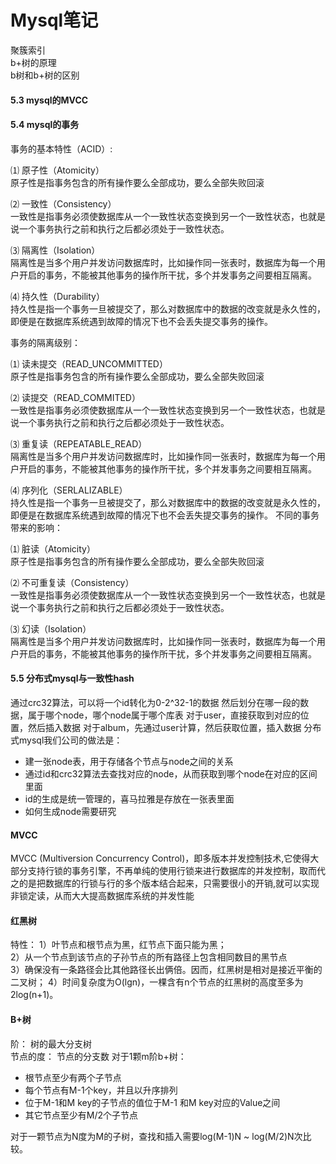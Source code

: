 # Mysql笔记

聚簇索引  
b+树的原理  
b树和b+树的区别

#### 5.3 mysql的MVCC

#### 5.4 mysql的事务

事务的基本特性（ACID）:

⑴ 原子性（Atomicity）  
原子性是指事务包含的所有操作要么全部成功，要么全部失败回滚

⑵ 一致性（Consistency）  
一致性是指事务必须使数据库从一个一致性状态变换到另一个一致性状态，也就是说一个事务执行之前和执行之后都必须处于一致性状态。

⑶ 隔离性（Isolation）  
隔离性是当多个用户并发访问数据库时，比如操作同一张表时，数据库为每一个用户开启的事务，不能被其他事务的操作所干扰，多个并发事务之间要相互隔离。

⑷ 持久性（Durability）  
持久性是指一个事务一旦被提交了，那么对数据库中的数据的改变就是永久性的，即便是在数据库系统遇到故障的情况下也不会丢失提交事务的操作。

事务的隔离级别：

⑴ 读未提交（READ\_UNCOMMITTED）  
原子性是指事务包含的所有操作要么全部成功，要么全部失败回滚

⑵ 读提交（READ\_COMMITED）  
一致性是指事务必须使数据库从一个一致性状态变换到另一个一致性状态，也就是说一个事务执行之前和执行之后都必须处于一致性状态。

⑶ 重复读（REPEATABLE\_READ）  
隔离性是当多个用户并发访问数据库时，比如操作同一张表时，数据库为每一个用户开启的事务，不能被其他事务的操作所干扰，多个并发事务之间要相互隔离。

⑷ 序列化（SERLALIZABLE）  
持久性是指一个事务一旦被提交了，那么对数据库中的数据的改变就是永久性的，即便是在数据库系统遇到故障的情况下也不会丢失提交事务的操作。 不同的事务带来的影响：

⑴ 脏读（Atomicity）  
原子性是指事务包含的所有操作要么全部成功，要么全部失败回滚

⑵ 不可重复读（Consistency）  
一致性是指事务必须使数据库从一个一致性状态变换到另一个一致性状态，也就是说一个事务执行之前和执行之后都必须处于一致性状态。

⑶ 幻读（Isolation）  
隔离性是当多个用户并发访问数据库时，比如操作同一张表时，数据库为每一个用户开启的事务，不能被其他事务的操作所干扰，多个并发事务之间要相互隔离。

#### 5.5 分布式mysql与一致性hash

通过crc32算法，可以将一个id转化为0-2^32-1的数据 然后划分在哪一段的数据，属于哪个node，哪个node属于哪个库表 对于user，直接获取到对应的位置，然后插入数据 对于album，先通过user计算，然后获取位置，插入数据 分布式mysql我们公司的做法是：

* 建一张node表，用于存储各个节点与node之间的关系
* 通过id和crc32算法去查找对应的node，从而获取到哪个node在对应的区间里面
* id的生成是统一管理的，喜马拉雅是存放在一张表里面
* 如何生成node需要研究

#### MVCC

MVCC \(Multiversion Concurrency Control\)，即多版本并发控制技术,它使得大部分支持行锁的事务引擎，不再单纯的使用行锁来进行数据库的并发控制，取而代之的是把数据库的行锁与行的多个版本结合起来，只需要很小的开销,就可以实现非锁定读，从而大大提高数据库系统的并发性能

#### 红黑树

特性： 1）叶节点和根节点为黑，红节点下面只能为黑；  
2）从一个节点到该节点的子孙节点的所有路径上包含相同数目的黑节点  
3）确保没有一条路径会比其他路径长出俩倍。因而，红黑树是相对是接近平衡的二叉树； 4）时间复杂度为O\(lgn\)，一棵含有n个节点的红黑树的高度至多为2log\(n+1\)。

#### B+树

阶： 树的最大分支树  
节点的度： 节点的分支数 对于1颗m阶b+树：

* 根节点至少有两个子节点  
* 每个节点有M-1个key，并且以升序排列  
* 位于M-1和M key的子节点的值位于M-1 和M key对应的Value之间  
* 其它节点至少有M/2个子节点 

对于一颗节点为N度为M的子树，查找和插入需要log\(M-1\)N ~ log\(M/2\)N次比较。

